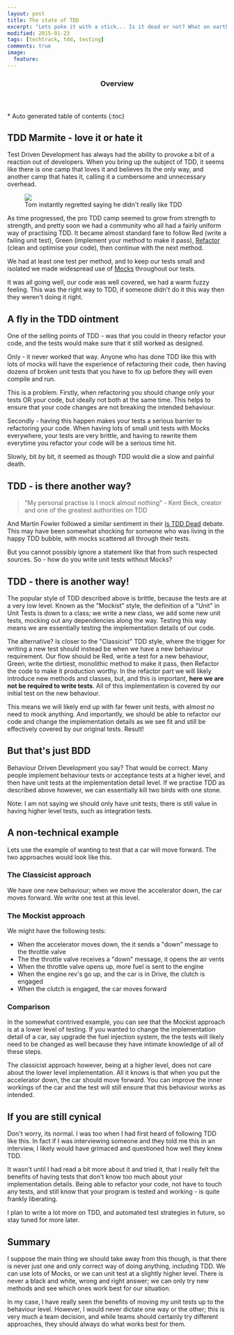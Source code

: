 ```yaml
---
layout: post
title: The state of TDD
excerpt: "Lets poke it with a stick... Is it dead or not? What on earth happened?"
modified: 2015-01-23
tags: [techtrack, tdd, testing]
comments: true
image:
  feature: 
---
```


<section id="table-of-contents" class="toc">
  <header>
    <h3>Overview</h3>
  </header>
<div id="drawer" markdown="1">
*  Auto generated table of contents
{:toc}
</div>
</section><!-- /#table-of-contents -->

## TDD Marmite - love it or hate it

Test Driven Development has always had the ability to provoke a bit of a reaction out of developers.  When you bring up the subject of TDD, it seems like there is one camp that loves it and believes its the only way, and another camp that hates it, calling it a cumbersome and unnecessary overhead.

<figure>
	<img src="../images/posts/2015-01-25-punch.gif">
	<figcaption>Tom instantly regretted saying he didn't really like TDD</figcaption>
</figure>

As time progressed, the pro TDD camp seemed to grow from strength to strength, and pretty soon we had a community who all had a fairly uniform way of practising TDD.  It became almost standard fare to follow Red (write a failing unit test), Green (implement your method to make it pass), <a href="http://en.wikipedia.org/wiki/Code_refactoring" target="_blank">Refactor</a> (clean and optimise your code), then continue with the next method.

We had at least one test per method, and to keep our tests small and isolated we made widespread use of <a href="http://en.wikipedia.org/wiki/Mock_object" target="_blank">Mocks</a> throughout our tests.

It was all going well, our code was well covered, we had a warm fuzzy feeling.  This was the right way to TDD, if someone didn't do it this way then they weren't doing it right.

## A fly in the TDD ointment

One of the selling points of TDD - was that you could in theory refactor your code, and the tests would make sure that it still worked as designed.

Only - it never worked that way.  Anyone who has done TDD like this with lots of mocks will have the experience of refactoring their code, then having dozens of broken unit tests that you have to fix up before they will even compile and run.

This is a problem.  Firstly, when refactoring you should change only your tests OR your code, but ideally not both at the same time.  This helps to ensure that your code changes are not breaking the intended behaviour.

Secondly - having this happen makes your tests a serious barrier to refactoring your code.  When having lots of small unit tests with Mocks everywhere, your tests are very brittle, and having to rewrite them everytime you refactor your code will be a serious time hit.

Slowly, bit by bit, it seemed as though TDD would die a slow and painful death.

## TDD - is there another way?

> "My personal practise is I mock almost nothing" - Kent Beck, creator and one of the greatest authorities on TDD

And Martin Fowler followed a similar sentiment in their <a href="https://www.youtube.com/watch?v=z9quxZsLcfo">Is TDD Dead</a> debate.  This may have been somewhat shocking for someone who was living in the happy TDD bubble, with mocks scattered all through their tests.

But you cannot possibly ignore a statement like that from such respected sources.  So - how do you write unit tests without Mocks?

## TDD - there is another way!

The popular style of TDD described above is brittle, because the tests are at a very low level.  Known as the "Mockist" style, the definition of a "Unit" in Unit Tests is down to a class; we write a new class, we add some new unit tests, mocking out any dependencies along the way.  Testing this way means we are essentially testing the implementation details of our code.

The alternative?  Is closer to the "Classicist" TDD style, where the trigger for writing a new test should instead be when we have a new behaviour requirement.  Our flow should be Red, write a test for a new behaviour, Green, write the dirtiest, monolithic method to make it pass, then Refactor the code to make it production worthy.  In the refactor part we will likely introduce new methods and classes, but, and this is important, **here we are not be required to write tests**.  All of this implementation is covered by our initial test on the new behaviour.

This means we will likely end up with far fewer unit tests, with almost no need to mock anything.  And importantly, we should be able to refactor our code and change the implementation details as we see fit and still be effectively covered by our original tests.  Result!

## But that's just BDD

Behaviour Driven Development you say?  That would be correct.  Many people implement behaviour tests or acceptance tests at a higher level, and then have unit tests at the implementation detail level.  If we practise TDD as described above however, we can essentially kill two birds with one stone.

Note: I am not saying we should only have unit tests; there is still value in having higher level tests, such as integration tests.

## A non-technical example

Lets use the example of wanting to test that a car will move forward.  The two approaches would look like this.

### The Classicist approach

We have one new behaviour; when we move the accelerator down, the car moves forward.  We write one test at this level.

### The Mockist approach

We might have the following tests:
* When the accelerator moves down, the it sends a "down" message to the throttle valve
* The the throttle valve receives a "down" message, it opens the air vents
* When the throttle valve opens up, more fuel is sent to the engine
* When the engine rev's go up, and the car is in Drive, the clutch is engaged
* When the clutch is engaged, the car moves forward

### Comparison

In the somewhat contrived example, you can see that the Mockist approach is at a lower level of testing.  If you wanted to change the implementation detail of a car, say upgrade the fuel injection system, the the tests will likely need to be changed as well because they have intimate knowledge of all of these steps.

The classicist approach however, being at a higher level, does not care about the lower level implementation.  All it knows is that when you put the accelerator down, the car should move forward.  You can improve the inner workings of the car and the test will still ensure that this behaviour works as intended.

## If you are still cynical

Don't worry, its normal.  I was too when I had first heard of following TDD like this.  In fact if I was interviewing someone and they told me this in an interview, I likely would have grimaced and questioned how well they knew TDD.

It wasn't until I had read a bit more about it and tried it, that I really felt the benefits of having tests that don't know too much about your implementation details.  Being able to refactor your code, not have to touch any tests, and still know that your program is tested and working - is quite frankly liberating.

I plan to write a lot more on TDD, and automated test strategies in future, so stay tuned for more later.

## Summary

I suppose the main thing we should take away from this though, is that there is never just one and only correct way of doing anything, including TDD.  We can use lots of Mocks, or we can unit test at a slightly higher level.  There is never a black and white, wrong and right answer; we can only try new methods and see which ones work best for our situation.

In my case, I have really seen the benefits of moving my unit tests up to the behaviour level.  However, I would never dictate one way or the other; this is very much a team decision, and while teams should certainly try different approaches, they should always do what works best for them.

